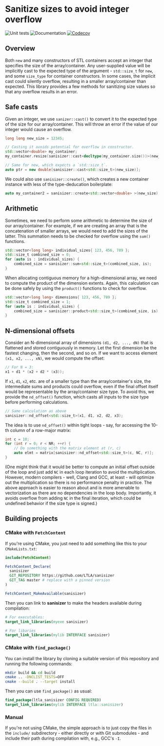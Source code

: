 # Sanitize sizes to avoid integer overflow

![Unit tests](https://github.com/LTLA/sanisizer/actions/workflows/run-tests.yaml/badge.svg)
![Documentation](https://github.com/LTLA/sanisizer/actions/workflows/doxygenate.yaml/badge.svg)
[![Codecov](https://codecov.io/gh/LTLA/sanisizer/branch/master/graph/badge.svg?token=GByG4StuqU)](https://codecov.io/gh/LTLA/nclist)

## Overview

Both `new` and many constructors of STL containers accept an integer that specifies the size of the array/container.
Any user-supplied value will be implicitly cast to the expected type of the argument - `std::size_t` for `new`, and some `size_type` for container constructors. 
In some cases, the implicit cast could silently overflow, resulting in a smaller array/container than expected. 
This library provides a few methods for sanitizing size values so that any overflow results in an error.

## Safe casts

Given an integer, we use `sanizer::cast()` to convert it to the expected type of the size for our array/container.
This will throw an error if the value of our integer would cause an overflow.

```cpp
long long new_size = 12345;

// Casting it avoids potential for overflow in constructor.
std::vector<double> my_container;
my_container.resize(sanisizer::cast<decltype(my_container.size())>(new_size));

// Same for new, which expects a `std::size_t`.
auto ptr = new double[sanisizer::cast<std::size_t>(new_size)];
```

We could also use `sanisizer::create()`, which creates a new container instance with less of the type-deducation boilerplate: 

```cpp
auto my_container2 = sanisizer::create<std::vector<double> >(new_size);
```

## Arithmetic

Sometimes, we need to perform some arithmetic to determine the size of our array/container.
For example, if we are creating an array that is the concatenation of smaller arrays, we would need to add the sizes of the latter.
This summation needs to be checked for overflow using the `sum()` functions.

```cpp
std::vector<long long> individual_sizes{ 123, 456, 789 };
std::size_t combined_size = 0; 
for (auto is : individual_sizes) {
    combined_size = sanisizer::sum<std::size_t>(combined_size, is);
}
```

When allocating contiguous memory for a high-dimensional array, we need to compute the product of the dimension extents.
Again, this calculation can be done safely by using the `product()` functions to check for overflow.

```cpp
std::vector<long long> dimensions{ 123, 456, 789 };
std::size_t combined_size = 1;
for (auto is : individual_sizes) {
    combined_size = sanisizer::product<std::size_t>(combined_size, is);
}
```

## N-dimensional offsets

Consider an N-dimensional array of dimensions `(d1, d2, ..., dN)` that is flattened and stored contiguously in memory.
Let the first dimension be the fastest changing, then the second, and so on.
If we want to access element `(x1, x2, ..., xN)`, we would compute the offset:

```cpp
// For N = 3:
x1 + d1 * (x2 + d2 * (x3));
```

If `x1`, `d1`, `x2`, etc. are of a smaller type than the array/container's size, the intermediate sums and products could overflow,
even if the final offset itself would be representable by the array/container size type. 
To avoid this, we provide the `nd_offset()` function, which casts all inputs to the size type before performing calculations.

```cpp
// Same calculation as above
sanisizer::nd_offset<std::size_t>(x1, d1, x2, d2, x3);
```

The idea is to use `nd_offset()` within tight loops - say, for accessing the 10-th column of a row-major matrix:

```cpp
int c = 10;
for (int r = 0; r < NR; ++r) {
    // Do something with the matrix element at (r, c)
    auto elmt = matrix[sanisizer::nd_offset<std::size_t>(c, NC, r)];
}
```

(One might think that it would be better to compute an initial offset outside of the loop and just add `NC` in each loop iteration to avoid the multiplication.
However, modern compilers - well, Clang and GCC, at least - will optimize out the multiplication so there is no performance penalty in practice.
The above approach is easier to reason about and is more amenable to vectorization as there are no dependencies in the loop body.
Importantly, it avoids overflow from adding `NC` in the final iteration, which could be undefined behavior if the size type is signed.)

## Building projects 

### CMake with `FetchContent`

If you're using CMake, you just need to add something like this to your `CMakeLists.txt`:

```cmake
include(FetchContent)

FetchContent_Declare(
  sanisizer
  GIT_REPOSITORY https://github.com/LTLA/sanisizer
  GIT_TAG master # replace with a pinned version
)

FetchContent_MakeAvailable(sanisizer)
```

Then you can link to **sanisizer** to make the headers available during compilation:

```cmake
# For executables:
target_link_libraries(myexe sanisizer)

# For libaries
target_link_libraries(mylib INTERFACE sanisizer)
```

### CMake with `find_package()`

You can install the library by cloning a suitable version of this repository and running the following commands:

```sh
mkdir build && cd build
cmake .. -DNCLIST_TESTS=OFF
cmake --build . --target install
```

Then you can use `find_package()` as usual:

```cmake
find_package(ltla_sanisizer CONFIG REQUIRED)
target_link_libraries(mylib INTERFACE ltla::sanisizer)
```

### Manual

If you're not using CMake, the simple approach is to just copy the files in the `include/` subdirectory - 
either directly or with Git submodules - and include their path during compilation with, e.g., GCC's `-I`.

